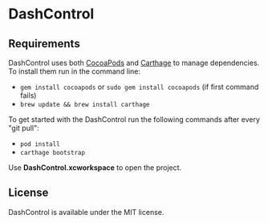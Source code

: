 # DashControl

## Requirements

DashControl uses both [CocoaPods](http://cocoapods.org) and [Carthage](https://github.com/Carthage/Carthage) to manage dependencies. To install them run in the command line:
- `gem install cocoapods` or  `sudo gem install cocoapods` (if first command fails)
- `brew update && brew install carthage`

To get started with the DashControl run the following commands after every "git pull":
- `pod install`
- `carthage bootstrap`

Use **DashControl.xcworkspace** to open the project.

## License

DashControl is available under the MIT license.
